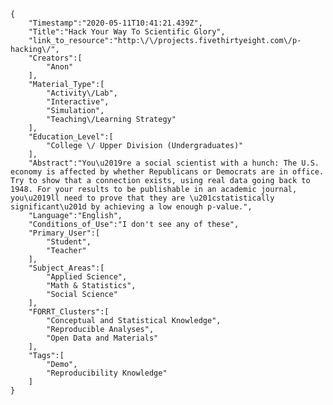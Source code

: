 
    {
        "Timestamp":"2020-05-11T10:41:21.439Z",
        "Title":"Hack Your Way To Scientific Glory",
        "link_to_resource":"http:\/\/projects.fivethirtyeight.com\/p-hacking\/",
        "Creators":[
            "Anon"
        ],
        "Material_Type":[
            "Activity\/Lab",
            "Interactive",
            "Simulation",
            "Teaching\/Learning Strategy"
        ],
        "Education_Level":[
            "College \/ Upper Division (Undergraduates)"
        ],
        "Abstract":"You\u2019re a social scientist with a hunch: The U.S. economy is affected by whether Republicans or Democrats are in office. Try to show that a connection exists, using real data going back to 1948. For your results to be publishable in an academic journal, you\u2019ll need to prove that they are \u201cstatistically significant\u201d by achieving a low enough p-value.",
        "Language":"English",
        "Conditions_of_Use":"I don't see any of these",
        "Primary_User":[
            "Student",
            "Teacher"
        ],
        "Subject_Areas":[
            "Applied Science",
            "Math & Statistics",
            "Social Science"
        ],
        "FORRT_Clusters":[
            "Conceptual and Statistical Knowledge",
            "Reproducible Analyses",
            "Open Data and Materials"
        ],
        "Tags":[
            "Demo",
            "Reproducibility Knowledge"
        ]
    }
